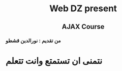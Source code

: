 <h1 align="center">Web DZ present </h1>
<h2 align="center">AJAX Course</h2>
<h3>من تقديم : نورالدين قشطو </h3>
<h1>نتمنى ان تستمتع وانت تتعلم </h1>
